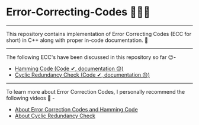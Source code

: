 # Error-Correcting-Codes 👨🏾‍💻

---

This repository contains implementation of Error Correcting Codes (ECC for short) in C++ along with proper in-code documentation. 📝

---

The following ECC's have been discussed in this repository so far 😉-

- [Hamming Code (Code ✔, documentation 😓)](https://en.wikipedia.org/wiki/Hamming_code)
- [Cyclic Redundancy Check (Code ✔, documentation 😓)](https://en.wikipedia.org/wiki/Cyclic_redundancy_check)

---

To learn more about Error Correction Codes, I personally recommend the following videos 🏫 -

- [About Error Correction Codes and Hamming Code](https://www.youtube.com/watch?v=X8jsijhllIA)
- [About Cyclic Redundancy Check](https://www.youtube.com/watch?v=A9g6rTMblz4)
